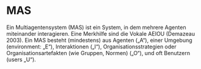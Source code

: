 # MAS
Ein Multiagentensystem (MAS) ist ein System, in dem mehrere Agenten miteinander interagieren. Eine Merkhilfe sind die Vokale AEIOU (Demazeau 2003). Ein MAS besteht (mindestens) aus Agenten („A“), einer Umgebung (environment: „E“), Interaktionen („I“), Organisationsstrategien oder Organisationsartefakten (wie Gruppen, Normen) („O“), und oft Benutzern (users „U“).

